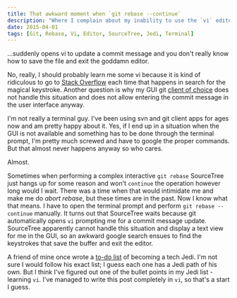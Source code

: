 ```yaml
---
title: That awkward moment when `git rebase --continue`
description: "Where I complain about my inability to use the `vi` editor."
date: 2015-04-01
tags: [Git, Rebase, Vi, Editor, SourceTree, Jedi, Terminal]
---
```

...suddenly opens vi to update a commit message and you don't really know how to save the file and exit the goddamn editor.

No, really, I should probably learn me some vi because it is kind of ridiculous to go to [Stack Overflow](http://stackoverflow.com/questions/11828270/how-to-exit-the-vim-editor) each time that happens in search for the magical keystroke. Another question is why my GUI git [client of choice](https://www.atlassian.com/software/sourcetree/overview) does not handle this situation and does not allow entering the commit message in the user interface anyway.
<!--more-->

I'm not really a terminal guy. I've been using svn and git client apps for ages now and am pretty happy about it. Yes, if I end up in a situation when the GUI is not available and something has to be done through the terminal prompt, I'm pretty much screwed and have to google the proper commands. But that almost never happens anyway so who cares.

Almost.

Sometimes when performing a complex interactive `git rebase` SourceTree just hangs up for some reason and won't `continue` the operation however long would I wait. There was a time when that would intimidate me and make me do *abort rebase*, but these times are in the past. Now I know what that means. I have to open the terminal prompt and perform `git rebase --continue` manually. It turns out that SourceTree waits because git automatically opens `vi` prompting me for a commit message update. SourceTree apparently cannot handle this situation and display a text view for me in the GUI, so an awkward google search ensues to find the keystrokes that save the buffer and exit the editor.

A friend of mine once wrote a [to-do list](https://stkhapugin.github.io/2015/02/28/Becoming-a-Jedi.html) of becoming a tech Jedi. I'm not sure I would follow his exact list; I guess each one has a Jedi path of his own. But I think I've figured out one of the bullet points in my Jedi list - learning `vi`. I've managed to write this post completely in `vi`, so that's a start I guess.
